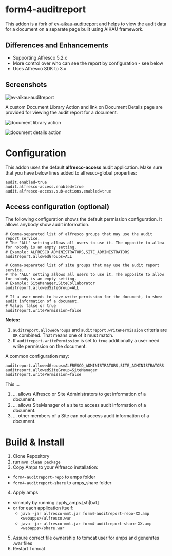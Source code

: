 form4-auditreport
======================
This addon is a fork of [ev-aikau-auditreport](https://github.com/vipulswarup/ev-aikau-auditreport) and helps to view the audit data for a document on a separate page built using AIKAU framework.

## Differences and Enhancements

* Supporting Alfresco 5.2.x
* More control over who can see the report by configuration - see below
* Uses Alfresco SDK to 3.x

## Screenshots

![ev-aikau-auditreport](https://cloud.githubusercontent.com/assets/3936714/9897648/a189966e-5c7d-11e5-94ec-c608de6f5e89.png)

A custom Document Library Action and link on Document Details page are provided for viewing the audit report for a document.

![document library action](https://cloud.githubusercontent.com/assets/3936714/9900992/2e42caa8-5c97-11e5-9f7b-b3210bd2cbe8.png)

![document details action](https://cloud.githubusercontent.com/assets/3936714/9901010/5510babe-5c97-11e5-9dcc-2ba955e2a10c.png)  

# Configuration

This addon uses the default **alfresco-access** audit application. Make sure that you have below lines added to alfresco-global.properties:
  ```
  audit.enabled=true
  audit.alfresco-access.enabled=true
  audit.alfresco-access.sub-actions.enabled=true
  ```

## Access configuration (optional)

The following configuration shows the default permission configuration. It allows anybody show audit information.
  ```
  # Comma-separated list of alfresco groups that may use the audit report service. 
  # The 'ALL' setting allows all users to use it. The opposite to allow for nobody is an empty setting.
  # Example: ALFRESCO_ADMINISTRATORS,SITE_ADMINISTRATORS
  auditreport.allowedGroups=ALL

  # Comma-separated list of site groups that may use the audit report service. 
  # The 'ALL' setting allows all users to use it. The opposite to allow for nobody is an empty setting.
  # Example: SiteManager,SiteCollaborator
  auditreport.allowedSiteGroup=ALL

  # If a user needs to have write permission for the document, to show audit information of a document.
  # Value: false or true
  auditreport.writePermission=false
  ```  
**Notes:**
1. `auditreport.allowedGroups` and `auditreport.writePermission` criteria are `OR` combined. That means one of it must match. 
2. If `auditreport.writePermission` is set to `true` additionally a user need write permission on the document.

A common configuration may:
  ```
  auditreport.allowedGroups=ALFRESCO_ADMINISTRATORS,SITE_ADMINISTRATORS
  auditreport.allowedSiteGroup=SiteManager
  auditreport.writePermission=false
  ```
This ...
1. ... allows Alfresco or Site Administrators to get information of a document.
2. ... allows SiteManager of a site to access audit information of a document. 
3. ... other members of a Site can not access audit information of a document.

# Build & Install

1. Clone Repository 
2. run `mvn clean package`
3. Copy Amps to your Alfresco installation:
  - `form4-auditreport-repo` to amps folder
  - `form4-auditreport-share` to amps_share folder
4. Apply amps
  - simmply by running apply_amps.[sh|bat]
  - or for each application itself:
    - `java -jar alfresco-mmt.jar form4-auditreport-repo-XX.amp <webapps>/alfresco.war`
    - `java -jar alfresco-mmt.jar form4-auditreport-share-XX.amp <webapps>/share.war`
5. Assure correct file ownership to tomcat user for amps and generates .war files
5. Restart Tomcat
